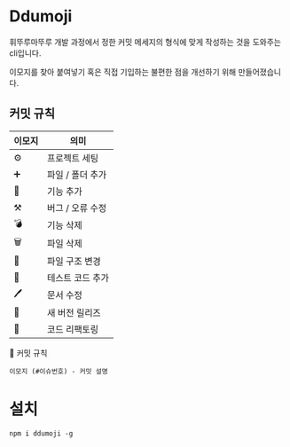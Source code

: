 # Ddumoji
휘뚜루마뚜루 개발 과정에서 정한 커밋 메세지의 형식에 맞게 작성하는 것을 도와주는 cli입니다.

이모지를 찾아 붙여넣기 혹은 직접 기입하는 불편한 점을 개선하기 위해 만들어졌습니다.

## 커밋 규칙

| 이모지 | 의미 |
| --- | --- |
| ⚙️ | 프로젝트 세팅 |
| ➕ | 파일 / 폴더 추가 |
| 🔌 | 기능 추가 |
| ⚒️ | 버그 / 오류 수정 |
| 💣  | 기능 삭제 |
| 🗑️ | 파일 삭제 |
| 📁 | 파일 구조 변경 |
| 🧪 | 테스트 코드 추가 |
| 🖊️ | 문서 수정 |
| 🎉 | 새 버전 릴리즈 |
| 🔧 | 코드 리팩토링 |

🧐 커밋 규칙
````aside
이모지 (#이슈번호) - 커밋 설명
````
# 설치
```
npm i ddumoji -g
```
